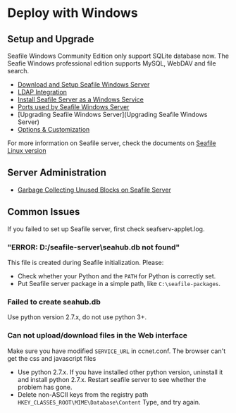 # Deploy with Windows

## Setup and Upgrade

Seafile Windows Community Edition only support SQLite database now. The Seafie Windows professional edition supports MySQL, WebDAV and file search.

- [Download and Setup Seafile Windows Server](download_and_setup_seafile_windows_server.md)
- [LDAP Integration](../deploy/using_ldap.md)
- [Install Seafile Server as a Windows Service](install_seafile_server_as_a_windows_service.md)
- [Ports used by Seafile Windows Server](ports_used_by_seafile_windows_server.md)
- [Upgrading Seafile Windows Server](Upgrading Seafile Windows Server)
- [Options & Customization](../deploy/server_configuration.md)

For more information on Seafile server, check the documents on [Seafile Linux version](../deploy/README.md)

## Server Administration

- [Garbage Collecting Unused Blocks on Seafile Server](../maintain/seafile_gc.md)

## Common Issues

If you failed to set up Seafile server, first check seafserv-applet.log.
### "ERROR: D:/seafile-server\seahub.db not found"

This file is created during Seafile initialization. Please:

- Check whether your Python and the ``PATH`` for Python is correctly set.
- Put Seafile server package in a simple path, like ``C:\seafile-packages``.

### Failed to create seahub.db

Use python version 2.7.x, do not use python 3+.
### Can not upload/download files in the Web interface

Make sure you have modified ``SERVICE_URL`` in ccnet.conf.
The browser can't get the css and javascript files

- Use python 2.7.x. If you have installed other python version, uninstall it and install python 2.7.x. Restart seafile server to see whether the problem has gone.
- Delete non-ASCII keys from the registry path ``HKEY_CLASSES_ROOT\MIME\Database\Content`` Type, and try again.



